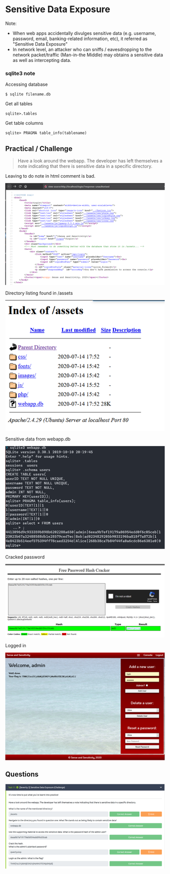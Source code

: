 # Sensitive Data Exposure

Note:
- When web apps accidentally divulges sensitive data (e.g. username, password, email, banking-related information, etc), it referred as "Sensitive Data Exposure"
- In network level, an attacker who can sniffs / eavesdropping to the network packet/traffic (Man-in-the Middle) may obtains a sensitive data as well as intercepting data. 

### sqlite3 note

Accessing database 
```
$ sqlite filename.db
```

Get all tables
```
sqlite>.tables
```

Get table columns
```
sqlite> PRAGMA table_info(tablename)
```


## Practical / Challenge

> Have a look around the webapp. The developer has left themselves a note indicating that there is sensitive data in a specific directory. 

Leaving to do note in html comment is bad.

![b824e1f6739c217c5d5f6b6b3d0e4c71.png](./_resources/b3a225d7b70c497e94cad0249f6715dc.png)

Directory listing found in /assets

![41f25668b4996dfd43930d267940d65c.png](./_resources/35309165bda84666ac00df5e85052b2a.png)

Sensitive data from webapp.db

![bf5a86cbb66516f7fbd2947f95ea5e97.png](./_resources/6a26ffd5cc8442fb98fdf224c572b98c.png)

Cracked password

![c97dfeaea989999c860433fd5be3638c.png](./_resources/6d88f94accd94ab6b7d8bb015fe69343.png)

Logged in

![08139889e49309b8788033d626a2342d.png](./_resources/45b3013c9ad14ae8993459e2cf1151be.png)


## Questions
![5a8a62cfb5d8d025eca64e7d898d9c83.png](./_resources/34259372b6b04c82806cfef76c72f860.png)